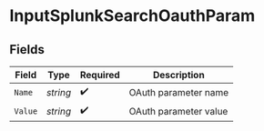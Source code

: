 # InputSplunkSearchOauthParam


## Fields

| Field                 | Type                  | Required              | Description           |
| --------------------- | --------------------- | --------------------- | --------------------- |
| `Name`                | *string*              | :heavy_check_mark:    | OAuth parameter name  |
| `Value`               | *string*              | :heavy_check_mark:    | OAuth parameter value |